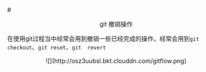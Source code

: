 #<center>git 撤销操作</center>

  在使用git过程当中经常会用到撤销一些已经完成的操作，经常会用到`git checkout`、`git reset`、`git  revert`
  <center>![](http://osz3uubsl.bkt.clouddn.com/gitflow.png)</center>